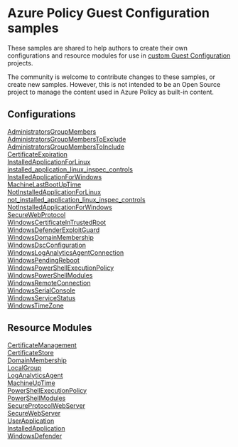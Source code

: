 # Azure Policy Guest Configuration samples

These samples are shared to help authors
to create their own configurations
and resource modules
for use in
[custom Guest Configuration](https://docs.microsoft.com/en-us/azure/governance/policy/how-to/guest-configuration-create) projects.

The community is welcome to contribute changes to these samples,
or create new samples.
However, this is not intended to be an Open Source project
to manage the content used in Azure Policy as built-in content.

## Configurations

[AdministratorsGroupMembers](./configurations/AdministratorsGroupMembers/AdministratorsGroupMembers.mof)<br>
[AdministratorsGroupMembersToExclude](./configurations/AdministratorsGroupMembersToExclude/AdministratorsGroupMembersToExclude.mof)<br>
[AdministratorsGroupMembersToInclude](./configurations/AdministratorsGroupMembersToInclude/AdministratorsGroupMembersToInclude.mof)<br>
[CertificateExpiration](./configurations/CertificateExpiration/CertificateExpiration.mof)<br>
[InstalledApplicationForLinux](./configurations/InstalledApplicationForLinux/InstalledApplicationForLinux.mof)<br>
[installed_application_linux_inspec_controls](./configurations/installed_application_linux_inspec_controls/installed_application_linux_inspec_controls.mof)<br>
[InstalledApplicationForWindows](./configurations/InstalledApplicationForWindows/InstalledApplicationForWindows.mof)<br>
[MachineLastBootUpTime](./configurations/MachineLastBootUpTime/MachineLastBootUpTime.mof)<br>
[NotInstalledApplicationForLinux](./configurations/NotInstalledApplicationForLinux/NotInstalledApplicationForLinux.mof)<br>
[not_installed_application_linux_inspec_controls](./configurations/not_installed_application_linux_inspec_controls/not_installed_application_linux_inspec_controls.mof)<br>
[NotInstalledApplicationForWindows](./configurations/NotInstalledApplicationForWindows/NotInstalledApplicationForWindows.mof)<br>
[SecureWebProtocol](./configurations/SecureWebProtocol/SecureWebProtocol.mof)<br>
[WindowsCertificateInTrustedRoot](./configurations/WindowsCertificateInTrustedRoot/WindowsCertificateInTrustedRoot.mof)<br>
[WindowsDefenderExploitGuard](./configurations/WindowsDefenderExploitGuard/WindowsDefenderExploitGuard.mof)<br>
[WindowsDomainMembership](./configurations/WindowsDomainMembership/WindowsDomainMembership.mof)<br>
[WindowsDscConfiguration](./configurations/WindowsDscConfiguration/WindowsDscConfiguration.mof)<br>
[WindowsLogAnalyticsAgentConnection](./configurations/WindowsLogAnalyticsAgentConnection/WindowsLogAnalyticsAgentConnection.mof)<br>
[WindowsPendingReboot](./configurations/WindowsPendingReboot/WindowsPendingReboot.mof)<br>
[WindowsPowerShellExecutionPolicy](./configurations/WindowsPowerShellExecutionPolicy/WindowsPowerShellExecutionPolicy.mof)<br>
[WindowsPowerShellModules](./configurations/WindowsPowerShellModules/WindowsPowerShellModules.mof)<br>
[WindowsRemoteConnection](./configurations/WindowsRemoteConnection/WindowsRemoteConnection.mof)<br>
[WindowsSerialConsole](./configurations/WindowsSerialConsole/WindowsSerialConsole.mof)<br>
[WindowsServiceStatus](./configurations/WindowsServiceStatus/WindowsServiceStatus.mof)<br>
[WindowsTimeZone](./configurations/WindowsTimeZone/WindowsTimeZone.mof)

## Resource Modules

[CertificateManagement](./resource-modules/CertificateManagement/)<br>
[CertificateStore](./resource-modules/CertificateStore/)<br>
[DomainMembership](./resource-modules/DomainMembership/)<br>
[LocalGroup](./resource-modules/LocalGroup/)<br>
[LogAnalyticsAgent](./resource-modules/LogAnalyticsAgent/)<br>
[MachineUpTime](./resource-modules/MachineUpTime/)<br>
[PowerShellExecutionPolicy](./resource-modules/PowerShellExecutionPolicy/)<br>
[PowerShellModules](./resource-modules/PowerShellModules/)<br>
[SecureProtocolWebServer](./resource-modules/SecureProtocolWebServer/)<br>
[SecureWebServer](./resource-modules/SecureWebServer/)<br>
[UserApplication](./resource-modules/UserApplication/)<br>
[InstalledApplication](./resource-modules/InstalledApplication/)<br>
[WindowsDefender](./resource-modules/WindowsDefender/)
